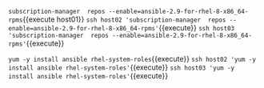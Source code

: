 `subscription-manager  repos --enable=ansible-2.9-for-rhel-8-x86_64-rpms`{{execute host01}}
`ssh host02 'subscription-manager  repos --enable=ansible-2.9-for-rhel-8-x86_64-rpms'`{{execute}}
`ssh host03 'subscription-manager  repos --enable=ansible-2.9-for-rhel-8-x86_64-rpms'`{{execute}}

`yum -y install ansible rhel-system-roles`{{execute}}
`ssh host02 'yum -y install ansible rhel-system-roles'`{{execute}}
`ssh host03 'yum -y install ansible rhel-system-roles'`{{execute}}
